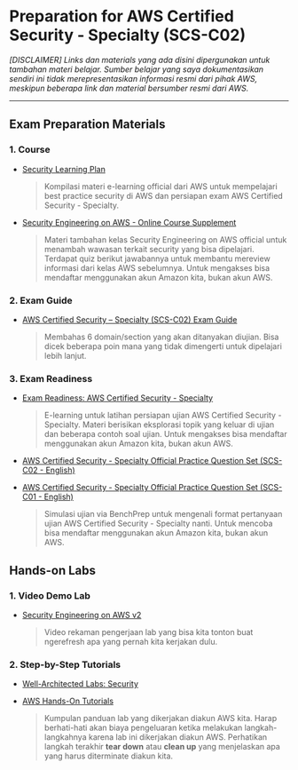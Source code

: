 # Preparation for AWS Certified Security - Specialty (SCS-C02)
_[DISCLAIMER] Links dan materials yang ada disini dipergunakan untuk tambahan materi belajar. Sumber belajar yang saya dokumentasikan sendiri ini tidak merepresentasikan informasi resmi dari pihak AWS, meskipun beberapa link dan material bersumber resmi dari AWS._

---
## Exam Preparation Materials
### 1. Course
- [Security Learning Plan](https://explore.skillbuilder.aws/learn/public/learning_plan/view/91/security-learning-plan)

    > Kompilasi materi e-learning official dari AWS untuk mempelajari best practice security di AWS dan persiapan exam AWS Certified Security - Specialty.

- [Security Engineering on AWS - Online Course Supplement](https://explore.skillbuilder.aws/learn/course/external/view/elearning/15697/security-engineering-on-aws-online-course-supplement)

    > Materi tambahan kelas Security Engineering on AWS official untuk menambah wawasan terkait security yang bisa dipelajari. Terdapat quiz berikut jawabannya untuk membantu mereview informasi dari kelas AWS sebelumnya. Untuk mengakses bisa mendaftar menggunakan akun Amazon kita, bukan akun AWS.
 
### 2. Exam Guide
- [AWS Certified Security – Specialty (SCS-C02) Exam Guide](https://d1.awsstatic.com/training-and-certification/docs-security-spec/AWS-Certified-Security-Specialty_Exam-Guide_C02.pdf)

    > Membahas 6 domain/section yang akan ditanyakan diujian. Bisa dicek beberapa poin mana yang tidak dimengerti untuk dipelajari lebih lanjut.

### 3. Exam Readiness
- [Exam Readiness: AWS Certified Security - Specialty](https://explore.skillbuilder.aws/learn/course/external/view/elearning/97/exam-readiness-aws-certified-security-specialty)

    > E-learning untuk latihan persiapan ujian AWS Certified Security - Specialty. Materi berisikan eksplorasi topik yang keluar di ujian dan beberapa contoh soal ujian. Untuk mengakses bisa mendaftar menggunakan akun Amazon kita, bukan akun AWS.

- [AWS Certified Security - Specialty Official Practice Question Set (SCS-C02 - English)](https://explore.skillbuilder.aws/learn/course/external/view/elearning/15222/aws-certified-security-specialty-official-practice-question-set-scs-c02-english)
- [AWS Certified Security - Specialty Official Practice Question Set (SCS-C01 - English)](https://explore.skillbuilder.aws/learn/course/external/view/elearning/12473/aws-certified-security-specialty-official-practice-question-set-scs-c01-english)

    > Simulasi ujian via BenchPrep untuk mengenali format pertanyaan ujian AWS Certified Security - Specialty nanti. Untuk mencoba bisa mendaftar menggunakan akun Amazon kita, bukan akun AWS.

## Hands-on Labs
### 1. Video Demo Lab
- [Security Engineering on AWS v2](http://bit.ly/seceng-labs)

    > Video rekaman pengerjaan lab yang bisa kita tonton buat ngerefresh apa yang pernah kita kerjakan dulu.

### 2. Step-by-Step Tutorials
- [Well-Architected Labs: Security](https://www.wellarchitectedlabs.com/security/)
- [AWS Hands-On Tutorials](https://aws.amazon.com/getting-started/hands-on/?getting-started-all.sort-by=item.additionalFields.sortOrder&getting-started-all.sort-order=asc&awsf.getting-started-category=category%23security-identity-compliance%7Ccategory%23account-management&awsf.getting-started-level=*all&awsf.getting-started-content-type=content-type%23how-to)

    > Kumpulan panduan lab yang dikerjakan diakun AWS kita. Harap berhati-hati akan biaya pengeluaran ketika melakukan langkah-langkahnya karena lab ini dikerjakan diakun AWS. Perhatikan langkah terakhir **tear down** atau **clean up** yang menjelaskan apa yang harus diterminate diakun kita.
